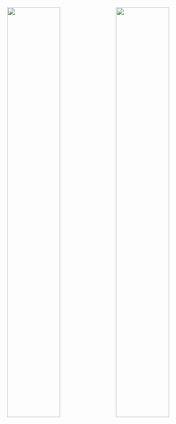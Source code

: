 <br/>
<p align="left">
  <!-- <a href="https://abhigyantrips.dev/"> -->
  <img width="49.5%" src="https://github-readme-stats.vercel.app/api?username=aarishshahmohsin&show_icons=true&theme=github_dark&hide_border=true" />
    <img width="49.5%" src="https://github-readme-streak-stats.herokuapp.com/?user=aarishshahmohsin&theme=github-dark&hide_border=true" />
  <!-- </a> -->
</p>
<br>
